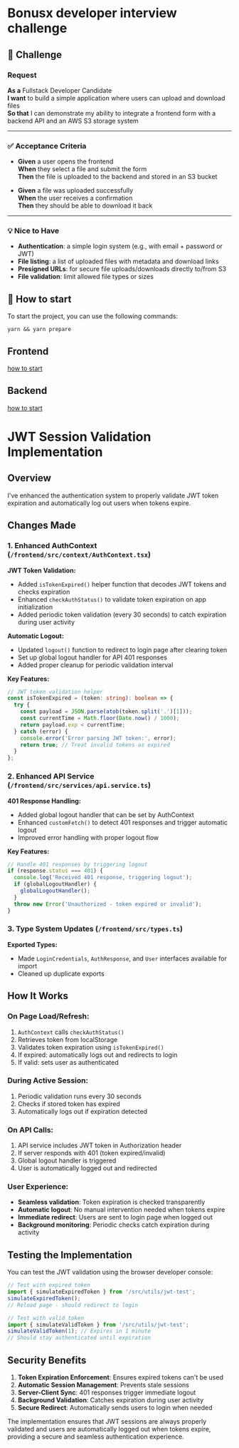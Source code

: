 # Bonusx developer interview challenge

## 📘 Challenge

### Request

**As a** Fullstack Developer Candidate  
**I want** to build a simple application where users can upload and download files  
**So that** I can demonstrate my ability to integrate a frontend form with a backend API and an AWS S3 storage system

---

### ✅ Acceptance Criteria

- **Given** a user opens the frontend  
  **When** they select a file and submit the form  
  **Then** the file is uploaded to the backend and stored in an S3 bucket  

- **Given** a file was uploaded successfully  
  **When** the user receives a confirmation  
  **Then** they should be able to download it back  

---

### 💡 Nice to Have

- **Authentication**: a simple login system (e.g., with email + password or JWT)
- **File listing**: a list of uploaded files with metadata and download links
- **Presigned URLs**: for secure file uploads/downloads directly to/from S3
- **File validation**: limit allowed file types or sizes

## 🚀 How to start

To start the project, you can use the following commands:

```
yarn && yarn prepare
```

## Frontend

[how to start](./frontend/README.md)

## Backend

[how to start](./backend/README.md)




# JWT Session Validation Implementation

## Overview
I've enhanced the authentication system to properly validate JWT token expiration and automatically log out users when tokens expire.

## Changes Made

### 1. Enhanced AuthContext (`/frontend/src/context/AuthContext.tsx`)

**JWT Token Validation:**
- Added `isTokenExpired()` helper function that decodes JWT tokens and checks expiration
- Enhanced `checkAuthStatus()` to validate token expiration on app initialization
- Added periodic token validation (every 30 seconds) to catch expiration during user activity

**Automatic Logout:**
- Updated `logout()` function to redirect to login page after clearing token
- Set up global logout handler for API 401 responses
- Added proper cleanup for periodic validation interval

**Key Features:**
```typescript
// JWT token validation helper
const isTokenExpired = (token: string): boolean => {
  try {
    const payload = JSON.parse(atob(token.split('.')[1]));
    const currentTime = Math.floor(Date.now() / 1000);
    return payload.exp < currentTime;
  } catch (error) {
    console.error('Error parsing JWT token:', error);
    return true; // Treat invalid tokens as expired
  }
};
```

### 2. Enhanced API Service (`/frontend/src/services/api.service.ts`)

**401 Response Handling:**
- Added global logout handler that can be set by AuthContext
- Enhanced `customFetch()` to detect 401 responses and trigger automatic logout
- Improved error handling with proper logout flow

**Key Features:**
```typescript
// Handle 401 responses by triggering logout
if (response.status === 401) {
  console.log('Received 401 response, triggering logout');
  if (globalLogoutHandler) {
    globalLogoutHandler();
  }
  throw new Error('Unauthorized - token expired or invalid');
}
```

### 3. Type System Updates (`/frontend/src/types.ts`)

**Exported Types:**
- Made `LoginCredentials`, `AuthResponse`, and `User` interfaces available for import
- Cleaned up duplicate exports

## How It Works

### On Page Load/Refresh:
1. `AuthContext` calls `checkAuthStatus()`
2. Retrieves token from localStorage
3. Validates token expiration using `isTokenExpired()`
4. If expired: automatically logs out and redirects to login
5. If valid: sets user as authenticated

### During Active Session:
1. Periodic validation runs every 30 seconds
2. Checks if stored token has expired
3. Automatically logs out if expiration detected

### On API Calls:
1. API service includes JWT token in Authorization header
2. If server responds with 401 (token expired/invalid)
3. Global logout handler is triggered
4. User is automatically logged out and redirected

### User Experience:
- **Seamless validation**: Token expiration is checked transparently
- **Automatic logout**: No manual intervention needed when tokens expire
- **Immediate redirect**: Users are sent to login page when logged out
- **Background monitoring**: Periodic checks catch expiration during activity

## Testing the Implementation

You can test the JWT validation using the browser developer console:

```javascript
// Test with expired token
import { simulateExpiredToken } from '/src/utils/jwt-test';
simulateExpiredToken();
// Reload page - should redirect to login

// Test with valid token
import { simulateValidToken } from '/src/utils/jwt-test';
simulateValidToken(1); // Expires in 1 minute
// Should stay authenticated until expiration
```

## Security Benefits

1. **Token Expiration Enforcement**: Ensures expired tokens can't be used
2. **Automatic Session Management**: Prevents stale sessions
3. **Server-Client Sync**: 401 responses trigger immediate logout
4. **Background Validation**: Catches expiration during user activity
5. **Secure Redirect**: Automatically sends users to login when needed

The implementation ensures that JWT sessions are always properly validated and users are automatically logged out when tokens expire, providing a secure and seamless authentication experience.

